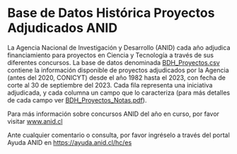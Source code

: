 # Base de Datos Histórica Proyectos Adjudicados ANID
La Agencia Nacional de Investigación y Desarrollo (ANID) cada año adjudica financiamiento para proyectos en Ciencia y Tecnología a través de sus diferentes concursos. La base de datos denominada [BDH_Proyectos.csv](https://github.com/ANID-GITHUB/Historico-de-Proyectos-Adjudicados/blob/da63cab4fa424eaaac2a108b0582c83fa4f229c1/BDH_Proyectos.csv) contiene la información disponible de proyectos adjudicados por la Agencia (antes del 2020, CONICYT) desde el año 1982 hasta el 2023, con fecha de corte al 30 de septiembre del 2023. Cada fila representa una iniciativa adjudicada, y cada columna un campo que lo caracteriza (para más detalles de cada campo ver [BDH_Proyectos_Notas.pdf](https://github.com/ANID-GITHUB/Historico-de-Proyectos-Adjudicados/blob/3f2bb98df52706fa9dd46b10bbc36cbb2573b8fc/BDH_Proyectos_Notas.pdf)).


Para más información sobre concursos ANID del año en curso, por favor visitar www.anid.cl

Ante cualquier comentario o consulta, por favor ingréselo a través del portal Ayuda ANID en https://ayuda.anid.cl/hc/es 

